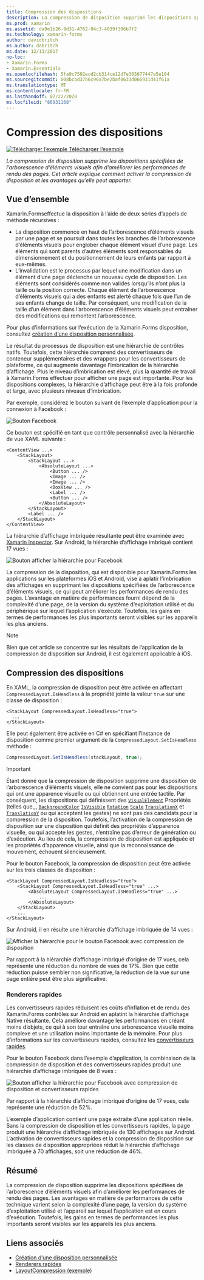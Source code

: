 ```yaml
---
title: Compression des dispositions
description: La compression de disposition supprime les dispositions spécifiées de l’arborescence d’éléments visuels afin d’améliorer les performances de rendu des pages. Cet article explique comment activer la compression de disposition et les avantages qu’elle peut apporter.
ms.prod: xamarin
ms.assetid: da9e1b26-9d31-4762-94c3-4039f306b7f2
ms.technology: xamarin-forms
author: davidbritch
ms.author: dabritch
ms.date: 12/13/2017
no-loc:
- Xamarin.Forms
- Xamarin.Essentials
ms.openlocfilehash: 5fa9c7592ecd2cb314ce12d7e303677447a5e104
ms.sourcegitcommit: 008bcbd37b6c96a7be2baf0633d066931d41f61a
ms.translationtype: MT
ms.contentlocale: fr-FR
ms.lasthandoff: 07/22/2020
ms.locfileid: "86931168"
---
```

# <a name="layout-compression"></a>Compression des dispositions

[![Télécharger l’exemple](~/media/shared/download.png) Télécharger l’exemple](https://docs.microsoft.com/samples/xamarin/xamarin-forms-samples/userinterface-layoutcompression)

_La compression de disposition supprime les dispositions spécifiées de l’arborescence d’éléments visuels afin d’améliorer les performances de rendu des pages. Cet article explique comment activer la compression de disposition et les avantages qu’elle peut apporter._

## <a name="overview"></a>Vue d’ensemble

Xamarin.Formseffectue la disposition à l’aide de deux séries d’appels de méthode récursives :

- La disposition commence en haut de l’arborescence d’éléments visuels par une page et se poursuit dans toutes les branches de l’arborescence d’éléments visuels pour englober chaque élément visuel d’une page. Les éléments qui sont parents d’autres éléments sont responsables du dimensionnement et du positionnement de leurs enfants par rapport à eux-mêmes.
- L’invalidation est le processus par lequel une modification dans un élément d’une page déclenche un nouveau cycle de disposition. Les éléments sont considérés comme non valides lorsqu’ils n’ont plus la taille ou la position correcte. Chaque élément de l’arborescence d’éléments visuels qui a des enfants est alerté chaque fois que l’un de ses enfants change de taille. Par conséquent, une modification de la taille d’un élément dans l’arborescence d’éléments visuels peut entraîner des modifications qui remontent l’arborescence.

Pour plus d’informations sur l’exécution de la Xamarin.Forms disposition, consultez [création d’une disposition personnalisée](~/xamarin-forms/user-interface/layouts/custom.md).

Le résultat du processus de disposition est une hiérarchie de contrôles natifs. Toutefois, cette hiérarchie comprend des convertisseurs de conteneur supplémentaires et des wrappers pour les convertisseurs de plateforme, ce qui augmente davantage l’imbrication de la hiérarchie d’affichage. Plus le niveau d’imbrication est élevé, plus la quantité de travail à Xamarin.Forms effectuer pour afficher une page est importante. Pour les dispositions complexes, la hiérarchie d’affichage peut être à la fois profonde et large, avec plusieurs niveaux d’imbrication.

Par exemple, considérez le bouton suivant de l’exemple d’application pour la connexion à Facebook :

![Bouton Facebook](layout-compression-images/facebook-button.png)

Ce bouton est spécifié en tant que contrôle personnalisé avec la hiérarchie de vue XAML suivante :

```xaml
<ContentView ...>
    <StackLayout>
        <StackLayout ...>
            <AbsoluteLayout ...>
                <Button ... />    
                <Image ... />
                <Image ... />
                <BoxView ... />
                <Label ... />
                <Button ... />
            </AbsoluteLayout>
        </StackLayout>
        <Label ... />
    </StackLayout>    
</ContentView>
```

La hiérarchie d’affichage imbriquée résultante peut être examinée avec [Xamarin Inspector](~/tools/inspector/index.md). Sur Android, la hiérarchie d’affichage imbriqué contient 17 vues :

![Bouton afficher la hiérarchie pour Facebook](layout-compression-images/no-compression.png)

La compression de la disposition, qui est disponible pour Xamarin.Forms les applications sur les plateformes iOS et Android, vise à aplatir l’imbrication des affichages en supprimant les dispositions spécifiées de l’arborescence d’éléments visuels, ce qui peut améliorer les performances de rendu des pages. L’avantage en matière de performances fourni dépend de la complexité d’une page, de la version du système d’exploitation utilisé et du périphérique sur lequel l’application s’exécute. Toutefois, les gains en termes de performances les plus importants seront visibles sur les appareils les plus anciens.

> [!NOTE]
> Bien que cet article se concentre sur les résultats de l’application de la compression de disposition sur Android, il est également applicable à iOS.

## <a name="layout-compression"></a>Compression des dispositions

En XAML, la compression de disposition peut être activée en affectant `CompressedLayout.IsHeadless` à la propriété jointe la valeur `true` sur une classe de disposition :

```xaml
<StackLayout CompressedLayout.IsHeadless="true">
  ...
</StackLayout>   
```

Elle peut également être activée en C# en spécifiant l’instance de disposition comme premier argument de la `CompressedLayout.SetIsHeadless` méthode :

```csharp
CompressedLayout.SetIsHeadless(stackLayout, true);
```

> [!IMPORTANT]
> Étant donné que la compression de disposition supprime une disposition de l’arborescence d’éléments visuels, elle ne convient pas pour les dispositions qui ont une apparence visuelle ou qui obtiennent une entrée tactile. Par conséquent, les dispositions qui définissent des [`VisualElement`](xref:Xamarin.Forms.VisualElement) Propriétés (telles que,,, [`BackgroundColor`](xref:Xamarin.Forms.VisualElement.BackgroundColor) [`IsVisible`](xref:Xamarin.Forms.VisualElement.IsVisible) [`Rotation`](xref:Xamarin.Forms.VisualElement.Rotation) [`Scale`](xref:Xamarin.Forms.VisualElement.Scale) [`TranslationX`](xref:Xamarin.Forms.VisualElement.TranslationX) et [`TranslationY`](xref:Xamarin.Forms.VisualElement.TranslationY) ou qui acceptent les gestes) ne sont pas des candidats pour la compression de la disposition. Toutefois, l’activation de la compression de disposition sur une disposition qui définit des propriétés d’apparence visuelle, ou qui accepte les gestes, n’entraîne pas d’erreur de génération ou d’exécution. Au lieu de cela, la compression de disposition est appliquée et les propriétés d’apparence visuelle, ainsi que la reconnaissance de mouvement, échouent silencieusement.

Pour le bouton Facebook, la compression de disposition peut être activée sur les trois classes de disposition :

```xaml
<StackLayout CompressedLayout.IsHeadless="true">
    <StackLayout CompressedLayout.IsHeadless="true" ...>
        <AbsoluteLayout CompressedLayout.IsHeadless="true" ...>
            ...
        </AbsoluteLayout>
    </StackLayout>
    ...
</StackLayout>  
```

Sur Android, il en résulte une hiérarchie d’affichage imbriquée de 14 vues :

![Afficher la hiérarchie pour le bouton Facebook avec compression de disposition](layout-compression-images/layout-compression.png)

Par rapport à la hiérarchie d’affichage imbriqué d’origine de 17 vues, cela représente une réduction du nombre de vues de 17%. Bien que cette réduction puisse sembler non significative, la réduction de la vue sur une page entière peut être plus significative.

### <a name="fast-renderers"></a>Renderers rapides

Les convertisseurs rapides réduisent les coûts d’inflation et de rendu des Xamarin.Forms contrôles sur Android en aplatint la hiérarchie d’affichage Native résultante. Cela améliore davantage les performances en créant moins d’objets, ce qui à son tour entraîne une arborescence visuelle moins complexe et une utilisation moins importante de la mémoire. Pour plus d’informations sur les convertisseurs rapides, consultez les [convertisseurs rapides](~/xamarin-forms/internals/fast-renderers.md).

Pour le bouton Facebook dans l’exemple d’application, la combinaison de la compression de disposition et des convertisseurs rapides produit une hiérarchie d’affichage imbriquée de 8 vues :

![Bouton afficher la hiérarchie pour Facebook avec compression de disposition et convertisseurs rapides](layout-compression-images/layout-compression-with-fast-renderers.png)

Par rapport à la hiérarchie d’affichage imbriqué d’origine de 17 vues, cela représente une réduction de 52%.

L’exemple d’application contient une page extraite d’une application réelle. Sans la compression de disposition et les convertisseurs rapides, la page produit une hiérarchie d’affichage imbriquée de 130 affichages sur Android. L’activation de convertisseurs rapides et la compression de disposition sur les classes de disposition appropriées réduit la hiérarchie d’affichage imbriquée à 70 affichages, soit une réduction de 46%.

## <a name="summary"></a>Résumé

La compression de disposition supprime les dispositions spécifiées de l’arborescence d’éléments visuels afin d’améliorer les performances de rendu des pages. Les avantages en matière de performances de cette technique varient selon la complexité d’une page, la version du système d’exploitation utilisé et l’appareil sur lequel l’application est en cours d’exécution. Toutefois, les gains en termes de performances les plus importants seront visibles sur les appareils les plus anciens.

## <a name="related-links"></a>Liens associés

- [Création d’une disposition personnalisée](~/xamarin-forms/user-interface/layouts/custom.md)
- [Renderers rapides](~/xamarin-forms/internals/fast-renderers.md)
- [LayoutCompression (exemple)](https://docs.microsoft.com/samples/xamarin/xamarin-forms-samples/userinterface-layoutcompression)
